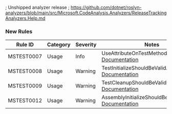 ﻿; Unshipped analyzer release
; https://github.com/dotnet/roslyn-analyzers/blob/main/src/Microsoft.CodeAnalysis.Analyzers/ReleaseTrackingAnalyzers.Help.md
### New Rules

Rule ID | Category | Severity | Notes
--------|----------|----------|-------
MSTEST0007 | Usage | Info | UseAttributeOnTestMethodAnalyzer, [Documentation](https://learn.microsoft.com/dotnet/core/testing/unit-testing-mstest-analyzers-MSTEST0007)
MSTEST0008 | Usage | Warning | TestInitializeShouldBeValidAnalyzer, [Documentation](https://learn.microsoft.com/dotnet/core/testing/unit-testing-mstest-analyzers-MSTEST0008)
MSTEST0009 | Usage | Warning | TestCleanupShouldBeValidAnalyzer, [Documentation](https://learn.microsoft.com/dotnet/core/testing/unit-testing-mstest-analyzers-MSTEST0009)
MSTEST0012 | Usage | Warning | AssemblyInitializeShouldBeValidAnalyzer, [Documentation](https://learn.microsoft.com/dotnet/core/testing/unit-testing-mstest-analyzers-MSTEST0010)
